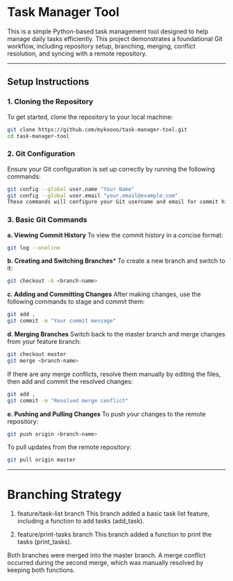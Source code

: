 # **Task Manager Tool**

This is a simple Python-based task management tool designed to help manage daily tasks efficiently. This project demonstrates a foundational Git workflow, including repository setup, branching, merging, conflict resolution, and syncing with a remote repository.

---

## **Setup Instructions**

### **1. Cloning the Repository**
To get started, clone the repository to your local machine:

```bash
git clone https://github.com/mykoooo/task-manager-tool.git
cd task-manager-tool
```

### **2. Git Configuration**
Ensure your Git configuration is set up correctly by running the following commands:

```bash
git config --global user.name "Your Name"
git config --global user.email "your.email@example.com"
These commands will configure your Git username and email for commit history.
```

### **3. Basic Git Commands**
**a. Viewing Commit History**
To view the commit history in a concise format:

```bash
git log --oneline
```
**b. Creating and Switching Branches***
To create a new branch and switch to it:

```bash
git checkout -b <branch-name>
```

**c. Adding and Committing Changes**
After making changes, use the following commands to stage and commit them:


```bash
git add .
git commit -m "Your commit message"
```

**d. Merging Branches**
Switch back to the master branch and merge changes from your feature branch:

```bash
git checkout master
git merge <branch-name>
```
If there are any merge conflicts, resolve them manually by editing the files, then add and commit the resolved changes:

```bash
git add .
git commit -m "Resolved merge conflict"
```

**e. Pushing and Pulling Changes**
To push your changes to the remote repository:

```bash
git push origin <branch-name>
```

To pull updates from the remote repository:

```bash
git pull origin master
```

---

# Branching Strategy
1. feature/task-list branch
This branch added a basic task list feature, including a function to add tasks (add_task).

2. feature/print-tasks branch
This branch added a function to print the tasks (print_tasks).

Both branches were merged into the master branch. A merge conflict occurred during the second merge, which was manually resolved by keeping both functions.
